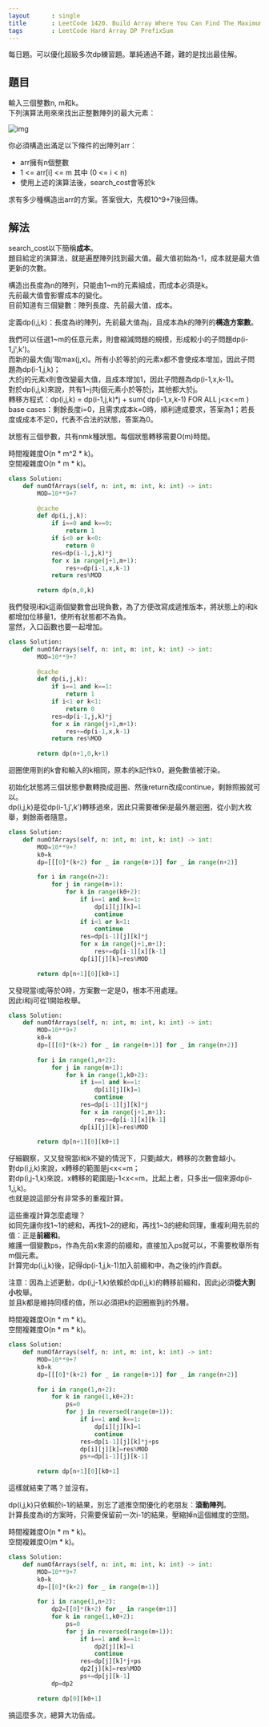 ```yaml
---
layout      : single
title       : LeetCode 1420. Build Array Where You Can Find The Maximum Exactly K Comparisons
tags        : LeetCode Hard Array DP PrefixSum
---
```

每日題。可以優化超級多次dp練習題。單純通過不難，難的是找出最佳解。  

## 題目

輸入三個整數n, m和k。  
下列演算法用來來找出正整數陣列的最大元素：  

![img](https://assets.leetcode.com/uploads/2020/04/02/e.png)  

你必須構造出滿足以下條件的出陣列arr：  

- arr擁有n個整數  
- 1 <= arr[i] <= m 其中 (0 <= i < n)  
- 使用上述的演算法後，search_cost會等於k  

求有多少種構造出arr的方案。答案很大，先模10^9+7後回傳。  

## 解法

search_cost以下簡稱**成本**。  
題目給定的演算法，就是遍歷陣列找到最大值。最大值初始為-1，成本就是最大值更新的次數。  

構造出長度為n的陣列，只能由1\~m的元素組成，而成本必須是k。  
先前最大值會影響成本的變化。  
目前知道有三個變數：陣列長度、先前最大值、成本。  

定義dp(i,j,k)：長度為i的陣列，先前最大值為j，且成本為k的陣列的**構造方案數**。  

我們可以任選1\~m的任意元素，則會縮減問題的規模，形成較小的子問題dp(i-1,j',k')。  
而新的最大值j'取max(j,x)。所有小於等於j的元素x都不會使成本增加，因此子問題為dp(i-1,j,k)；  
大於j的元素x則會改變最大值，且成本增加1，因此子問題為dp(i-1,x,k-1)。  
對於dp(i,j,k)來說，共有1\~j共j個元素小於等於j，其他都大於j。  
轉移方程式：dp(i,j,k) = dp(i-1,j,k)\*j + sum( dp(i-1,x,k-1) FOR ALL j<x<=m )  
base cases：剩餘長度i=0，且需求成本k=0時，順利達成要求，答案為1；若長度或成本不足0，代表不合法的狀態，答案為0。  

狀態有三個參數，共有nmk種狀態。每個狀態轉移需要O(m)時間。  

時間複雜度O(n \* m^2 \* k)。  
空間複雜度O(n \* m \* k)。  

```python
class Solution:
    def numOfArrays(self, n: int, m: int, k: int) -> int:
        MOD=10**9+7
        
        @cache
        def dp(i,j,k):
            if i==0 and k==0:
                return 1
            if i<0 or k<0:
                return 0
            res=dp(i-1,j,k)*j
            for x in range(j+1,m+1):
                res+=dp(i-1,x,k-1)
            return res%MOD
    
        return dp(n,0,k)
```

我們發現i和k這兩個變數會出現負數，為了方便改寫成遞推版本，將狀態上的i和k都增加位移量1，使所有狀態都不為負。  
當然，入口函數也要一起增加。  

```python
class Solution:
    def numOfArrays(self, n: int, m: int, k: int) -> int:
        MOD=10**9+7
        
        @cache
        def dp(i,j,k):
            if i==1 and k==1:
                return 1
            if i<1 or k<1:
                return 0
            res=dp(i-1,j,k)*j
            for x in range(j+1,m+1):
                res+=dp(i-1,x,k-1)
            return res%MOD
    
        return dp(n+1,0,k+1)
```

迴圈使用到的k會和輸入的k相同，原本的k記作k0，避免數值被汙染。  

初始化狀態將三個狀態參數轉換成迴圈、然後return改成continue，剩餘照搬就可以。  
dp(i,j,k)是從dp(i-1,j',k')轉移過來，因此只需要確保i是最外層迴圈，從小到大枚舉，剩餘兩者隨意。  

```python
class Solution:
    def numOfArrays(self, n: int, m: int, k: int) -> int:
        MOD=10**9+7
        k0=k
        dp=[[[0]*(k+2) for _ in range(m+1)] for _ in range(n+2)]
        
        for i in range(n+2):
            for j in range(m+1):
                for k in range(k0+2):
                    if i==1 and k==1:
                        dp[i][j][k]=1
                        continue
                    if i<1 or k<1:
                        continue
                    res=dp[i-1][j][k]*j
                    for x in range(j+1,m+1):
                        res+=dp[i-1][x][k-1]
                    dp[i][j][k]=res%MOD
                    
        return dp[n+1][0][k0+1]
```

又發現當i或j等於0時，方案數一定是0，根本不用處理。  
因此i和j可從1開始枚舉。  

```python
class Solution:
    def numOfArrays(self, n: int, m: int, k: int) -> int:
        MOD=10**9+7
        k0=k
        dp=[[[0]*(k+2) for _ in range(m+1)] for _ in range(n+2)]
        
        for i in range(1,n+2):
            for j in range(m+1):
                for k in range(1,k0+2):
                    if i==1 and k==1:
                        dp[i][j][k]=1
                        continue
                    res=dp[i-1][j][k]*j
                    for x in range(j+1,m+1):
                        res+=dp[i-1][x][k-1]
                    dp[i][j][k]=res%MOD
                    
        return dp[n+1][0][k0+1]
```

仔細觀察，又又發現當i和k不變的情況下，只要j越大，轉移的次數會越小。  
對dp(i,j,k)來說，x轉移的範圍是j<x<=m；  
對dp(i,j-1,k)來說，x轉移的範圍是j-1<x<=m，比起上者，只多出一個來源dp(i-1,j,k)。  
也就是說這部分有非常多的重複計算。  

這些重複計算怎麼處理？  
如同先讓你找1\~1的總和，再找1\~2的總和，再找1\~3的總和同理，重複利用先前的值：正是**前綴和**。  
維護一個變數ps，作為先前x來源的前綴和，直接加入ps就可以，不需要枚舉所有m個元素。  
計算完dp(i,j,k)後，記得dp(i-1,j,k-1)加入前綴和中，為之後的j作貢獻。  

注意：因為上述更動，dp(i,j-1,k)依賴於dp(i,j,k)的轉移前綴和，因此j必須**從大到小**枚舉。  
並且k都是維持同樣的值，所以必須把k的迴圈搬到j的外層。  

時間複雜度O(n \* m \* k)。  
空間複雜度O(n \* m \* k)。  

```python
class Solution:
    def numOfArrays(self, n: int, m: int, k: int) -> int:
        MOD=10**9+7
        k0=k
        dp=[[[0]*(k+2) for _ in range(m+1)] for _ in range(n+2)]
        
        for i in range(1,n+2):
            for k in range(1,k0+2):
                ps=0
                for j in reversed(range(m+1)):
                    if i==1 and k==1:
                        dp[i][j][k]=1
                        continue
                    res=dp[i-1][j][k]*j+ps
                    dp[i][j][k]=res%MOD
                    ps+=dp[i-1][j][k-1]
                    
        return dp[n+1][0][k0+1]
```

這樣就結束了嗎？並沒有。  

dp(i,j,k)只依賴於i-1的結果，別忘了遞推空間優化的老朋友：**滾動陣列**。  
計算長度為i的方案時，只需要保留前一次i-1的結果，壓縮掉n這個維度的空間。  

時間複雜度O(n \* m \* k)。  
空間複雜度O(m \* k)。  

```python
class Solution:
    def numOfArrays(self, n: int, m: int, k: int) -> int:
        MOD=10**9+7
        k0=k
        dp=[[0]*(k+2) for _ in range(m+1)]
        
        for i in range(1,n+2):
            dp2=[[0]*(k+2) for _ in range(m+1)]
            for k in range(1,k0+2):
                ps=0
                for j in reversed(range(m+1)):
                    if i==1 and k==1:
                        dp2[j][k]=1
                        continue
                    res=dp[j][k]*j+ps
                    dp2[j][k]=res%MOD
                    ps+=dp[j][k-1]
            dp=dp2
                    
        return dp[0][k0+1]
```

搞這麼多次，總算大功告成。  

